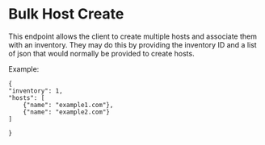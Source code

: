 # Bulk Host Create

This endpoint allows the client to create multiple hosts and associate them with an inventory. They may do this by providing the inventory ID and a list of json that would normally be provided to create hosts.

Example:

```
{
"inventory": 1,
"hosts": [
    {"name": "example1.com"},
    {"name": "example2.com"}
]

}
```
